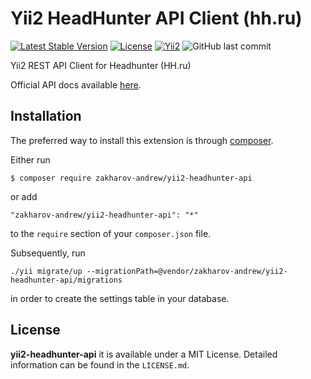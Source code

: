 # Yii2 HeadHunter API Client (hh.ru)

[![Latest Stable Version](https://poser.pugx.org/zakharov-andrew/yii2-headhunter-api/v/stable)](https://packagist.org/packages/zakharov-andrew/yii2-headhunter-api)
[![License](https://poser.pugx.org/zakharov-andrew/yii2-headhunter-api/license)](https://packagist.org/packages/zakharov-andrew/yii2-headhunter-api)
[![Yii2](https://img.shields.io/badge/Powered_by-Yii_Framework-green.svg?style=flat)](http://www.yiiframework.com/)
![GitHub last commit](https://img.shields.io/github/last-commit/zakharov-andrew/yii2-headhunter-api)

Yii2 REST API Client for Headhunter (HH.ru)

Official API docs available [here](https://github.com/hhru/api).

## Installation

The preferred way to install this extension is through [composer](http://getcomposer.org/download/).

Either run

```
$ composer require zakharov-andrew/yii2-headhunter-api
```
or add

```
"zakharov-andrew/yii2-headhunter-api": "*"
```

to the ```require``` section of your ```composer.json``` file.

Subsequently, run

```
./yii migrate/up --migrationPath=@vendor/zakharov-andrew/yii2-headhunter-api/migrations
```

in order to create the settings table in your database.

## License

**yii2-headhunter-api** it is available under a MIT License. Detailed information can be found in the `LICENSE.md`.
